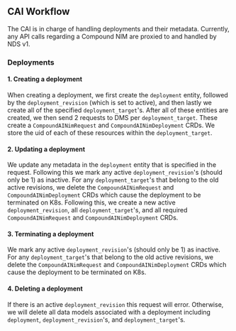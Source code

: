## CAI Workflow

The CAI is in charge of handling deployments and their metadata. Currently, any API calls
regarding a Compound NIM are proxied to and handled by NDS v1.


### Deployments

#### 1. Creating a deployment

When creating a deployment, we first create the `deployment` entity, followed by the `deployment_revision` (which is set to active), and then lastly we create all of the specified `deployment_target`'s.
After all of these entities are created, we then send 2 requests to DMS per `deployment_target`. These create a `CompoundAINimRequest` and `CompoundAINimDeployment` CRDs. We store the uid of each of these
resources within the `deployment_target`.


#### 2. Updating a deployment

We update any metadata in the `deployment` entity that is specified in the request. Following this we mark any active `deployment_revision`'s (should only be 1) as inactive. For any `deployment_target`'s that
belong to the old active revisions, we delete the `CompoundAINimRequest` and `CompoundAINimDeployment` CRDs which cause the deployment to be terminated on K8s. Following this, we create a new active `deployment_revision`,
all `deployment_target`'s, and all required `CompoundAINimRequest` and `CompoundAINimDeployment` CRDs.

#### 3. Terminating a deployment

We mark any active `deployment_revision`'s (should only be 1) as inactive. For any `deployment_target`'s that
belong to the old active revisions, we delete the `CompoundAINimRequest` and `CompoundAINimDeployment` CRDs which cause the deployment to be terminated on K8s.


#### 4. Deleting a deployment

If there is an active `deployment_revision` this request will error. Otherwise, we will delete all data models associated with a deployment including `deployment`, `deployment_revision`'s, and `deployment_target`'s.